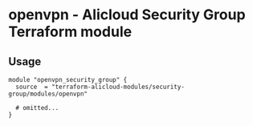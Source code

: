 # openvpn - Alicloud Security Group Terraform module

## Usage

```hcl
module "openvpn_security_group" {
  source  = "terraform-alicloud-modules/security-group/modules/openvpn"

  # omitted...
}
```

<!-- BEGINNING OF PRE-COMMIT-TERRAFORM DOCS HOOK -->
<!-- END OF PRE-COMMIT-TERRAFORM DOCS HOOK -->
